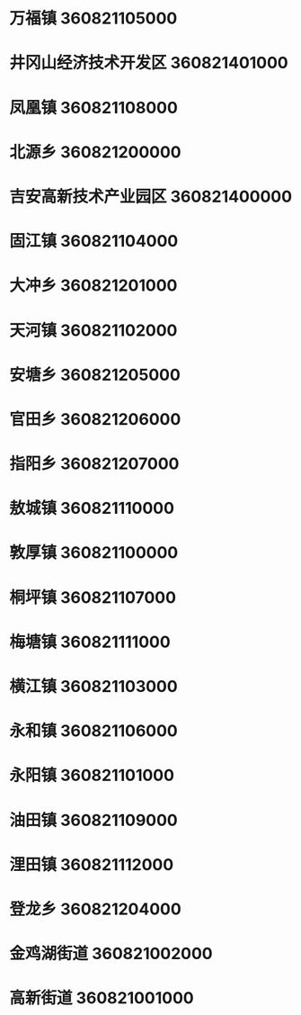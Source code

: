 # 万福镇 360821105000
# 井冈山经济技术开发区 360821401000
# 凤凰镇 360821108000
# 北源乡 360821200000
# 吉安高新技术产业园区 360821400000
# 固江镇 360821104000
# 大冲乡 360821201000
# 天河镇 360821102000
# 安塘乡 360821205000
# 官田乡 360821206000
# 指阳乡 360821207000
# 敖城镇 360821110000
# 敦厚镇 360821100000
# 桐坪镇 360821107000
# 梅塘镇 360821111000
# 横江镇 360821103000
# 永和镇 360821106000
# 永阳镇 360821101000
# 油田镇 360821109000
# 浬田镇 360821112000
# 登龙乡 360821204000
# 金鸡湖街道 360821002000
# 高新街道 360821001000
